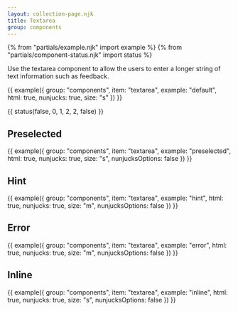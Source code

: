 ```yaml
---
layout: collection-page.njk
title: Textarea
group: components
---
```


{% from "partials/example.njk" import example %}
{% from "partials/component-status.njk" import status %}

Use the textarea component to allow the users to enter a longer string of text information such as feedback.

{{ example({ group: "components", item: "textarea", example: "default", html: true, nunjucks: true, size: "s" }) }}

{{ status(false, 0, 1, 2, 2, false) }}

## Preselected

{{ example({ group: "components", item: "textarea", example: "preselected", html: true, nunjucks: true, size: "s", nunjucksOptions: false }) }}

## Hint

{{ example({ group: "components", item: "textarea", example: "hint", html: true, nunjucks: true, size: "m", nunjucksOptions: false }) }}

## Error

{{ example({ group: "components", item: "textarea", example: "error", html: true, nunjucks: true, size: "m", nunjucksOptions: false }) }}

## Inline

{{ example({ group: "components", item: "textarea", example: "inline", html: true, nunjucks: true, size: "s", nunjucksOptions: false }) }}
